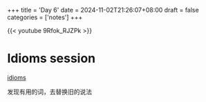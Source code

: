 +++
title = 'Day 6'
date = 2024-11-02T21:26:07+08:00
draft = false
categories = ['notes']
+++

{{< youtube 9Rfok_RJZPk >}}

# Idioms session

[idioms](https://www.eapfoundation.com/vocab/academic/other/idioms/)

发现有用的词，去替换旧的说法